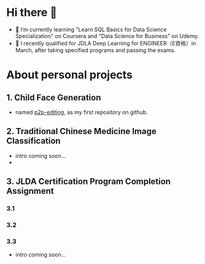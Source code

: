 # Hi there 👋
- 🔭 I’m currently learning "Learn SQL Basics for Data Science Specialization" on Coursera and "Data Science for Business" on Udemy.
- 🌱 I recently qualified for JDLA Deep Learning for ENGINEER（E資格）in March, after taking specified programs and passing the exams.

# About personal projects
## 1. Child Face Generation
- named [p2p-editing](https://github.com/jiangjw88/p2p-editing), as my first repository on github.

## 2. Traditional Chinese Medicine Image Classification
- intro coming soon...
- 
## 3. JLDA Certification Program Completion Assignment
### 3.1
### 3.2
### 3.3
- intro coming soon...

<!--
[![Jinwei Jiang's GitHub stats](https://github-readme-stats.vercel.app/api?username=jiangjw88)]()
-->

<!--
**jiangjw88/jiangjw88** is a ✨ _special_ ✨ repository because its `README.md` (this file) appears on your GitHub profile.

Here are some ideas to get you started:

- 🔭 I’m currently working on ...
- 🌱 I’m currently learning ...
- 👯 I’m looking to collaborate on ...
- 🤔 I’m looking for help with ...
- 💬 Ask me about ...
- 📫 How to reach me: ...
- 😄 Pronouns: ...
- ⚡ Fun fact: ...
-->
